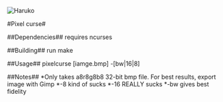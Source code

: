 ![Haruko](http://i.imgur.com/SsH7wND.png)

#Pixel curse#

##Dependencies##
requires ncurses

##Building##
run make

##Usage##
pixelcurse [iamge.bmp] -[bw|16|8]

##Notes##
*Only takes a8r8g8b8 32-bit bmp file. For best results, export image with Gimp
*-8 kind of sucks
*-16 REALLY sucks
*-bw gives best fidelity
